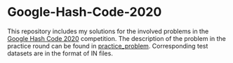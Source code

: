 # Google-Hash-Code-2020
This repository includes my solutions for the involved problems in the [Google Hash Code 2020](https://codingcompetitions.withgoogle.com/hashcode) competition. The description of the problem in the practice round can be found in [practice_problem](https://github.com/bofeng2018/Google-Hash-Code-2020/blob/master/practice_problem.pdf). Corresponding test datasets are in the format of IN files.
